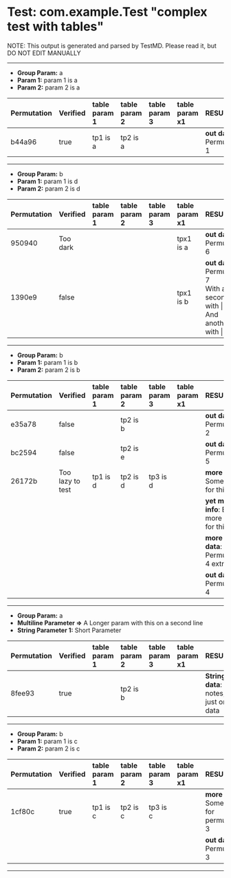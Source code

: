 # Test: com.example.Test "complex test with tables" #

NOTE: This output is generated and parsed by TestMD. Please read it, but DO NOT EDIT MANUALLY

---------------------------------------

- **Group Param:** a
- **Param 1:** param 1 is a
- **Param 2:** param 2 is a

| Permutation | Verified | table param 1 | table param 2 | table param 3 | table param x1 | RESULTS
| :---------- | :------- | :------------ | :------------ | :------------ | :------------- | :------
| b44a96      | true     | tp1 is a      | tp2 is a      |               |                | **out data**: Permutation 1


---------------------------------------

- **Group Param:** b
- **Param 1:** param 1 is d
- **Param 2:** param 2 is d

| Permutation | Verified | table param 1 | table param 2 | table param 3 | table param x1 | RESULTS
| :---------- | :------- | :------------ | :------------ | :------------ | :------------- | :------
| 950940      | Too dark |               |               |               | tpx1 is a      | **out data**: Permutation 6
| 1390e9      | false    |               |               |               | tpx1 is b      | **out data**: Permutation 7<br>With a second line with &#124; chars<br>And another with &#124; chars


---------------------------------------

- **Group Param:** b
- **Param 1:** param 1 is b
- **Param 2:** param 2 is b

| Permutation | Verified         | table param 1 | table param 2 | table param 3 | table param x1 | RESULTS
| :---------- | :--------------- | :------------ | :------------ | :------------ | :------------- | :------
| e35a78      | false            |               | tp2 is b      |               |                | **out data**: Permutation 2
| bc2594      | false            |               | tp2 is e      |               |                | **out data**: Permutation 5
| 26172b      | Too lazy to test | tp1 is d      | tp2 is d      | tp3 is d      |                | __more info__: Some notes for this
|             |                  |               |               |               |                | __yet more info__: Even more notes for this
|             |                  |               |               |               |                | **more out data**: Permutation 4 extra data
|             |                  |               |               |               |                | **out data**: Permutation 4


---------------------------------------

- **Group Param:** a
- **Multiline Parameter =>**
    A Longer param with
    this on a second line
- **String Parameter 1:** Short Parameter

| Permutation | Verified | table param 1 | table param 2 | table param 3 | table param x1 | RESULTS
| :---------- | :------- | :------------ | :------------ | :------------ | :------------- | :------
| 8fee93      | true     |               | tp2 is b      |               |                | **String data**: No notes, just one data


---------------------------------------

- **Group Param:** b
- **Param 1:** param 1 is c
- **Param 2:** param 2 is c

| Permutation | Verified | table param 1 | table param 2 | table param 3 | table param x1 | RESULTS
| :---------- | :------- | :------------ | :------------ | :------------ | :------------- | :------
| 1cf80c      | true     | tp1 is c      | tp2 is c      | tp3 is c      |                | __more info__: Some notes for permutation 3
|             |          |               |               |               |                | **out data**: Permutation 3


---------------------------------------

